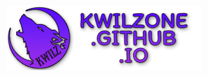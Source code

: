<p align="center">
	<a href="https://kwilzone.github.io">
		<img src="https://raw.githubusercontent.com/KwilzOne/KwilzOne.github.io/whitewolf/assets/logo.png">
	</a>
</p>
